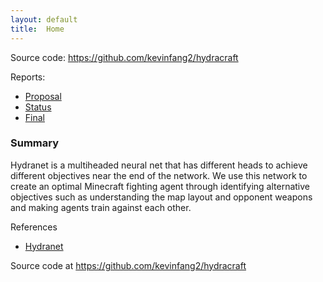 ```yaml
---
layout: default
title:  Home
---
```


Source code: https://github.com/kevinfang2/hydracraft

Reports:

- [Proposal](proposal.html)
- [Status](status.html)
- [Final](final.html)

### Summary

Hydranet is a multiheaded neural net that has different heads to achieve different objectives near the end of the network. We use this network to create an optimal Minecraft fighting agent through identifying alternative objectives such as understanding the map layout and opponent weapons and making agents train against each other.

References
  - [Hydranet](https://arxiv.org/abs/1807.04798)

Source code at https://github.com/kevinfang2/hydracraft
